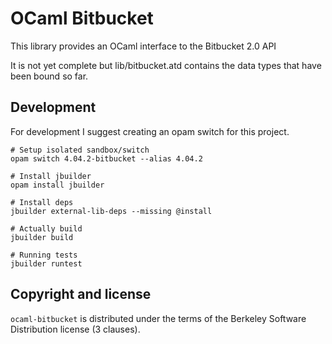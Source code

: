 OCaml Bitbucket
==========

This library provides an OCaml interface to the Bitbucket 2.0 API

It is not yet complete but lib/bitbucket.atd contains the data types that have been bound so far.

Development
----------

For development I suggest creating an opam switch for this project.

``` shell
# Setup isolated sandbox/switch
opam switch 4.04.2-bitbucket --alias 4.04.2

# Install jbuilder
opam install jbuilder

# Install deps
jbuilder external-lib-deps --missing @install

# Actually build
jbuilder build

# Running tests
jbuilder runtest
```

Copyright and license
----------
`ocaml-bitbucket` is distributed under the terms of the Berkeley Software Distribution license (3 clauses).
